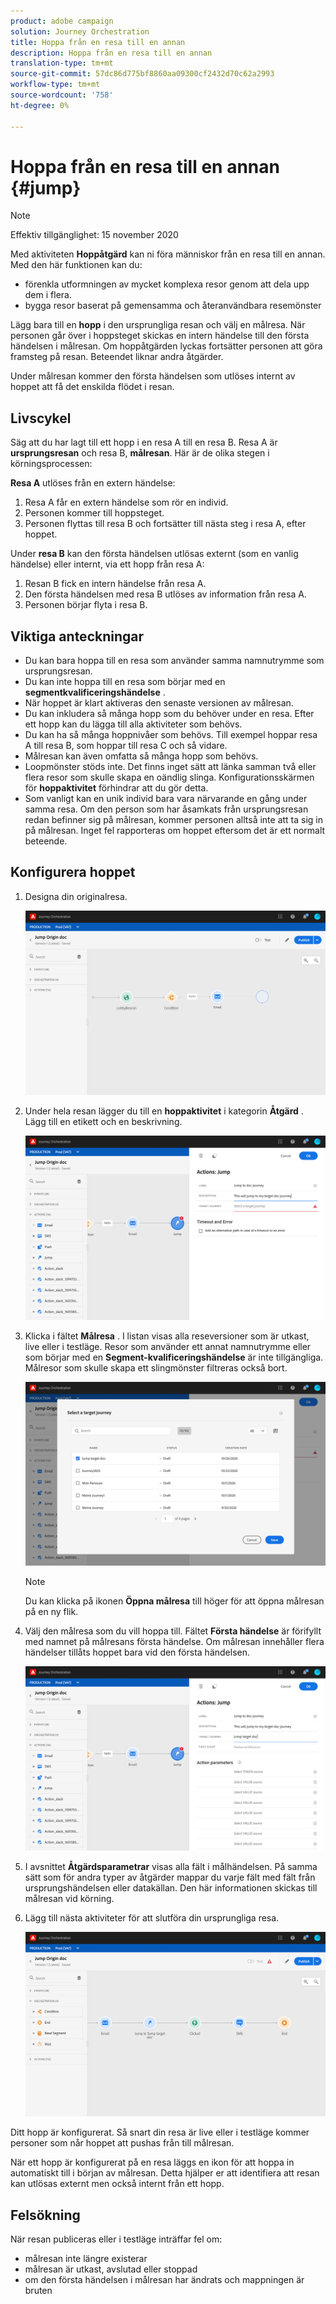 ```yaml
---
product: adobe campaign
solution: Journey Orchestration
title: Hoppa från en resa till en annan
description: Hoppa från en resa till en annan
translation-type: tm+mt
source-git-commit: 57dc86d775bf8860aa09300cf2432d70c62a2993
workflow-type: tm+mt
source-wordcount: '758'
ht-degree: 0%

---
```



# Hoppa från en resa till en annan {#jump}

>[!NOTE]
>
>Effektiv tillgänglighet: 15 november 2020

Med aktiviteten **Hoppåtgärd** kan ni föra människor från en resa till en annan. Med den här funktionen kan du:

* förenkla utformningen av mycket komplexa resor genom att dela upp dem i flera.
* bygga resor baserat på gemensamma och återanvändbara resemönster

Lägg bara till en **hopp** i den ursprungliga resan och välj en målresa. När personen går över i hoppsteget skickas en intern händelse till den första händelsen i målresan. Om hoppåtgärden lyckas fortsätter personen att göra framsteg på resan. Beteendet liknar andra åtgärder.

Under målresan kommer den första händelsen som utlöses internt av hoppet att få det enskilda flödet i resan.

## Livscykel

Säg att du har lagt till ett hopp i en resa A till en resa B. Resa A är **ursprungsresan** och resa B, **målresan**.
Här är de olika stegen i körningsprocessen:

**Resa A** utlöses från en extern händelse:

1. Resa A får en extern händelse som rör en individ.
1. Personen kommer till hoppsteget.
1. Personen flyttas till resa B och fortsätter till nästa steg i resa A, efter hoppet.

Under **resa B** kan den första händelsen utlösas externt (som en vanlig händelse) eller internt, via ett hopp från resa A:

1. Resan B fick en intern händelse från resa A.
1. Den första händelsen med resa B utlöses av information från resa A.
1. Personen börjar flyta i resa B.

## Viktiga anteckningar

* Du kan bara hoppa till en resa som använder samma namnutrymme som ursprungsresan.
* Du kan inte hoppa till en resa som börjar med en **segmentkvalificeringshändelse** .
* När hoppet är klart aktiveras den senaste versionen av målresan.
* Du kan inkludera så många hopp som du behöver under en resa. Efter ett hopp kan du lägga till alla aktiviteter som behövs.
* Du kan ha så många hoppnivåer som behövs. Till exempel hoppar resa A till resa B, som hoppar till resa C och så vidare.
* Målresan kan även omfatta så många hopp som behövs.
* Loopmönster stöds inte. Det finns inget sätt att länka samman två eller flera resor som skulle skapa en oändlig slinga. Konfigurationsskärmen för **hoppaktivitet** förhindrar att du gör detta.
* Som vanligt kan en unik individ bara vara närvarande en gång under samma resa. Om den person som har åsamkats från ursprungsresan redan befinner sig på målresan, kommer personen alltså inte att ta sig in på målresan. Inget fel rapporteras om hoppet eftersom det är ett normalt beteende.

## Konfigurera hoppet

1. Designa din originalresa.

   ![](../assets/jump1.png)

1. Under hela resan lägger du till en **hoppaktivitet** i kategorin **Åtgärd** . Lägg till en etikett och en beskrivning.

   ![](../assets/jump2.png)

1. Klicka i fältet **Målresa** .
I listan visas alla reseversioner som är utkast, live eller i testläge. Resor som använder ett annat namnutrymme eller som börjar med en **Segment-kvalificeringshändelse** är inte tillgängliga. Målresor som skulle skapa ett slingmönster filtreras också bort.

   ![](../assets/jump3.png)

   >[!NOTE]
   >
   >Du kan klicka på ikonen **Öppna målresa** till höger för att öppna målresan på en ny flik.

1. Välj den målresa som du vill hoppa till.
Fältet **Första händelse** är förifyllt med namnet på målresans första händelse. Om målresan innehåller flera händelser tillåts hoppet bara vid den första händelsen.

   ![](../assets/jump4.png)

1. I avsnittet **Åtgärdsparametrar** visas alla fält i målhändelsen. På samma sätt som för andra typer av åtgärder mappar du varje fält med fält från ursprungshändelsen eller datakällan. Den här informationen skickas till målresan vid körning.
1. Lägg till nästa aktiviteter för att slutföra din ursprungliga resa.

   ![](../assets/jump5.png)

Ditt hopp är konfigurerat. Så snart din resa är live eller i testläge kommer personer som når hoppet att pushas från till målresan.

När ett hopp är konfigurerat på en resa läggs en ikon för att hoppa in automatiskt till i början av målresan. Detta hjälper er att identifiera att resan kan utlösas externt men också internt från ett hopp.

## Felsökning

När resan publiceras eller i testläge inträffar fel om:
* målresan inte längre existerar
* målresan är utkast, avslutad eller stoppad
* om den första händelsen i målresan har ändrats och mappningen är bruten
